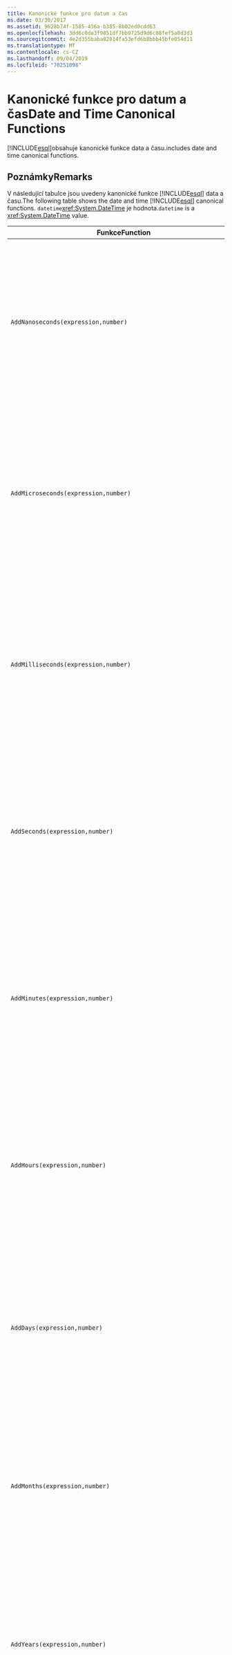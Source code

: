 ```yaml
---
title: Kanonické funkce pro datum a čas
ms.date: 03/30/2017
ms.assetid: 9628b74f-1585-436a-b385-8b02ed0cdd63
ms.openlocfilehash: 3dd6c0da3f9851df7bb9725d9d6c08fef5a0d3d3
ms.sourcegitcommit: 4e2d355baba82814fa53efd6b8bbb45bfe054d11
ms.translationtype: MT
ms.contentlocale: cs-CZ
ms.lasthandoff: 09/04/2019
ms.locfileid: "70251098"
---
```

# <a name="date-and-time-canonical-functions"></a><span data-ttu-id="b8087-102">Kanonické funkce pro datum a čas</span><span class="sxs-lookup"><span data-stu-id="b8087-102">Date and Time Canonical Functions</span></span>
[!INCLUDE[esql](../../../../../../includes/esql-md.md)]<span data-ttu-id="b8087-103">obsahuje kanonické funkce data a času.</span><span class="sxs-lookup"><span data-stu-id="b8087-103">includes date and time canonical functions.</span></span>  
  
## <a name="remarks"></a><span data-ttu-id="b8087-104">Poznámky</span><span class="sxs-lookup"><span data-stu-id="b8087-104">Remarks</span></span>  
 <span data-ttu-id="b8087-105">V následující tabulce jsou uvedeny kanonické funkce [!INCLUDE[esql](../../../../../../includes/esql-md.md)] data a času.</span><span class="sxs-lookup"><span data-stu-id="b8087-105">The following table shows the date and time [!INCLUDE[esql](../../../../../../includes/esql-md.md)] canonical functions.</span></span> <span data-ttu-id="b8087-106">`datetime`<xref:System.DateTime> je hodnota.</span><span class="sxs-lookup"><span data-stu-id="b8087-106">`datetime` is a <xref:System.DateTime> value.</span></span>  
  
|<span data-ttu-id="b8087-107">Funkce</span><span class="sxs-lookup"><span data-stu-id="b8087-107">Function</span></span>|<span data-ttu-id="b8087-108">Popis</span><span class="sxs-lookup"><span data-stu-id="b8087-108">Description</span></span>|  
|--------------|-----------------|  
|`AddNanoseconds(expression,number)`|<span data-ttu-id="b8087-109">Přidá zadaný `number` počet nanosekund `expression`do.</span><span class="sxs-lookup"><span data-stu-id="b8087-109">Adds the specified `number` of nanoseconds to the `expression`.</span></span><br /><br /> <span data-ttu-id="b8087-110">**Argumenty**</span><span class="sxs-lookup"><span data-stu-id="b8087-110">**Arguments**</span></span><br /><br /> <span data-ttu-id="b8087-111">`expression`: `DateTime`, `DateTimeOffset`, nebo `Time`.</span><span class="sxs-lookup"><span data-stu-id="b8087-111">`expression`: `DateTime`, `DateTimeOffset`, or `Time`.</span></span><br /><br /> <span data-ttu-id="b8087-112">`number`: `Int32`.</span><span class="sxs-lookup"><span data-stu-id="b8087-112">`number`: `Int32`.</span></span><br /><br /> <span data-ttu-id="b8087-113">**Návratová hodnota**</span><span class="sxs-lookup"><span data-stu-id="b8087-113">**Return Value**</span></span><br /><br /> <span data-ttu-id="b8087-114">Typ `expression`.</span><span class="sxs-lookup"><span data-stu-id="b8087-114">The type of `expression`.</span></span>|  
|`AddMicroseconds(expression,number)`|<span data-ttu-id="b8087-115">Přidá zadaný `number` počet mikrosekund `expression`do.</span><span class="sxs-lookup"><span data-stu-id="b8087-115">Adds the specified `number` of microseconds to the `expression`.</span></span><br /><br /> <span data-ttu-id="b8087-116">**Argumenty**</span><span class="sxs-lookup"><span data-stu-id="b8087-116">**Arguments**</span></span><br /><br /> <span data-ttu-id="b8087-117">`expression`: `DateTime`, `DateTimeOffset`, nebo `Time`.</span><span class="sxs-lookup"><span data-stu-id="b8087-117">`expression`: `DateTime`, `DateTimeOffset`, or `Time`.</span></span><br /><br /> <span data-ttu-id="b8087-118">`number`: `Int32`.</span><span class="sxs-lookup"><span data-stu-id="b8087-118">`number`: `Int32`.</span></span><br /><br /> <span data-ttu-id="b8087-119">**Návratová hodnota**</span><span class="sxs-lookup"><span data-stu-id="b8087-119">**Return Value**</span></span><br /><br /> <span data-ttu-id="b8087-120">Typ `expression`.</span><span class="sxs-lookup"><span data-stu-id="b8087-120">The type of `expression`.</span></span>|  
|`AddMilliseconds(expression,number)`|<span data-ttu-id="b8087-121">Přidá zadaný `number` počet milisekund `expression`do.</span><span class="sxs-lookup"><span data-stu-id="b8087-121">Adds the specified `number` of milliseconds to the `expression`.</span></span><br /><br /> <span data-ttu-id="b8087-122">**Argumenty**</span><span class="sxs-lookup"><span data-stu-id="b8087-122">**Arguments**</span></span><br /><br /> <span data-ttu-id="b8087-123">`expression`: `DateTime`, `DateTimeOffset`, nebo `Time`.</span><span class="sxs-lookup"><span data-stu-id="b8087-123">`expression`: `DateTime`, `DateTimeOffset`, or `Time`.</span></span><br /><br /> <span data-ttu-id="b8087-124">`number`: `Int32`.</span><span class="sxs-lookup"><span data-stu-id="b8087-124">`number`: `Int32`.</span></span><br /><br /> <span data-ttu-id="b8087-125">**Návratová hodnota**</span><span class="sxs-lookup"><span data-stu-id="b8087-125">**Return Value**</span></span><br /><br /> <span data-ttu-id="b8087-126">Typ `expression`.</span><span class="sxs-lookup"><span data-stu-id="b8087-126">The type of `expression`.</span></span>|  
|`AddSeconds(expression,number)`|<span data-ttu-id="b8087-127">Přidá zadaný `number` počet sekund `expression`do.</span><span class="sxs-lookup"><span data-stu-id="b8087-127">Adds the specified `number` of seconds to the `expression`.</span></span><br /><br /> <span data-ttu-id="b8087-128">**Argumenty**</span><span class="sxs-lookup"><span data-stu-id="b8087-128">**Arguments**</span></span><br /><br /> <span data-ttu-id="b8087-129">`expression`: `DateTime`, `DateTimeOffset`, nebo `Time`.</span><span class="sxs-lookup"><span data-stu-id="b8087-129">`expression`: `DateTime`, `DateTimeOffset`, or `Time`.</span></span><br /><br /> <span data-ttu-id="b8087-130">`number`: `Int32`.</span><span class="sxs-lookup"><span data-stu-id="b8087-130">`number`: `Int32`.</span></span><br /><br /> <span data-ttu-id="b8087-131">**Návratová hodnota**</span><span class="sxs-lookup"><span data-stu-id="b8087-131">**Return Value**</span></span><br /><br /> <span data-ttu-id="b8087-132">Typ `expression`.</span><span class="sxs-lookup"><span data-stu-id="b8087-132">The type of `expression`.</span></span>|  
|`AddMinutes(expression,number)`|<span data-ttu-id="b8087-133">Přidá zadaný `number` počet minut `expression`do.</span><span class="sxs-lookup"><span data-stu-id="b8087-133">Adds the specified `number` of minutes to the `expression`.</span></span><br /><br /> <span data-ttu-id="b8087-134">**Argumenty**</span><span class="sxs-lookup"><span data-stu-id="b8087-134">**Arguments**</span></span><br /><br /> <span data-ttu-id="b8087-135">`expression`: `DateTime`, `DateTimeOffset`, nebo `Time`.</span><span class="sxs-lookup"><span data-stu-id="b8087-135">`expression`: `DateTime`, `DateTimeOffset`, or `Time`.</span></span><br /><br /> <span data-ttu-id="b8087-136">`number`: `Int32`.</span><span class="sxs-lookup"><span data-stu-id="b8087-136">`number`: `Int32`.</span></span><br /><br /> <span data-ttu-id="b8087-137">**Návratová hodnota**</span><span class="sxs-lookup"><span data-stu-id="b8087-137">**Return Value**</span></span><br /><br /> <span data-ttu-id="b8087-138">Typ `expression`.</span><span class="sxs-lookup"><span data-stu-id="b8087-138">The type of `expression`.</span></span>|  
|`AddHours(expression,number)`|<span data-ttu-id="b8087-139">Přidá zadaný `number` počet hodin `expression`do.</span><span class="sxs-lookup"><span data-stu-id="b8087-139">Adds the specified `number` of hours to the `expression`.</span></span><br /><br /> <span data-ttu-id="b8087-140">**Argumenty**</span><span class="sxs-lookup"><span data-stu-id="b8087-140">**Arguments**</span></span><br /><br /> <span data-ttu-id="b8087-141">`expression`: `DateTime`, `DateTimeOffset`, nebo `Time`.</span><span class="sxs-lookup"><span data-stu-id="b8087-141">`expression`: `DateTime`, `DateTimeOffset`, or `Time`.</span></span><br /><br /> <span data-ttu-id="b8087-142">`number`: `Int32`.</span><span class="sxs-lookup"><span data-stu-id="b8087-142">`number`: `Int32`.</span></span><br /><br /> <span data-ttu-id="b8087-143">**Návratová hodnota**</span><span class="sxs-lookup"><span data-stu-id="b8087-143">**Return Value**</span></span><br /><br /> <span data-ttu-id="b8087-144">Typ `expression`.</span><span class="sxs-lookup"><span data-stu-id="b8087-144">The type of `expression`.</span></span>|  
|`AddDays(expression,number)`|<span data-ttu-id="b8087-145">Přidá zadaný `number` počet dní `expression`do.</span><span class="sxs-lookup"><span data-stu-id="b8087-145">Adds the specified `number` of days to the `expression`.</span></span><br /><br /> <span data-ttu-id="b8087-146">**Argumenty**</span><span class="sxs-lookup"><span data-stu-id="b8087-146">**Arguments**</span></span><br /><br /> <span data-ttu-id="b8087-147">`expression`: `DateTime` nebo `DateTimeOffset`.</span><span class="sxs-lookup"><span data-stu-id="b8087-147">`expression`: `DateTime` or `DateTimeOffset`.</span></span><br /><br /> <span data-ttu-id="b8087-148">`number`: `Int32`.</span><span class="sxs-lookup"><span data-stu-id="b8087-148">`number`: `Int32`.</span></span><br /><br /> <span data-ttu-id="b8087-149">**Návratová hodnota**</span><span class="sxs-lookup"><span data-stu-id="b8087-149">**Return Value**</span></span><br /><br /> <span data-ttu-id="b8087-150">Typ `expression`.</span><span class="sxs-lookup"><span data-stu-id="b8087-150">The type of `expression`.</span></span>|  
|`AddMonths(expression,number)`|<span data-ttu-id="b8087-151">Přidá zadaný `number` počet měsíců `expression`do.</span><span class="sxs-lookup"><span data-stu-id="b8087-151">Adds the specified `number` of months to the `expression`.</span></span><br /><br /> <span data-ttu-id="b8087-152">**Argumenty**</span><span class="sxs-lookup"><span data-stu-id="b8087-152">**Arguments**</span></span><br /><br /> <span data-ttu-id="b8087-153">`expression`: `DateTime` nebo `DateTimeOffset`.</span><span class="sxs-lookup"><span data-stu-id="b8087-153">`expression`: `DateTime` or `DateTimeOffset`.</span></span><br /><br /> <span data-ttu-id="b8087-154">`number`: `Int32`.</span><span class="sxs-lookup"><span data-stu-id="b8087-154">`number`: `Int32`.</span></span><br /><br /> <span data-ttu-id="b8087-155">**Návratová hodnota**</span><span class="sxs-lookup"><span data-stu-id="b8087-155">**Return Value**</span></span><br /><br /> <span data-ttu-id="b8087-156">Typ `expression`.</span><span class="sxs-lookup"><span data-stu-id="b8087-156">The type of `expression`.</span></span>|  
|`AddYears(expression,number)`|<span data-ttu-id="b8087-157">Přidá zadaný `number` počet roků `expression`do.</span><span class="sxs-lookup"><span data-stu-id="b8087-157">Adds the specified `number` of years to the `expression`.</span></span><br /><br /> <span data-ttu-id="b8087-158">**Argumenty**</span><span class="sxs-lookup"><span data-stu-id="b8087-158">**Arguments**</span></span><br /><br /> <span data-ttu-id="b8087-159">`expression`: `DateTime` nebo `DateTimeOffset`.</span><span class="sxs-lookup"><span data-stu-id="b8087-159">`expression`: `DateTime` or `DateTimeOffset`.</span></span><br /><br /> <span data-ttu-id="b8087-160">`number`: `Int32`.</span><span class="sxs-lookup"><span data-stu-id="b8087-160">`number`: `Int32`.</span></span><br /><br /> <span data-ttu-id="b8087-161">**Návratová hodnota**</span><span class="sxs-lookup"><span data-stu-id="b8087-161">**Return Value**</span></span><br /><br /> <span data-ttu-id="b8087-162">Typ `expression`.</span><span class="sxs-lookup"><span data-stu-id="b8087-162">The type of `expression`.</span></span>|  
|`CreateDateTime(year,month,day,hour,minute,second)`|<span data-ttu-id="b8087-163">Vrátí novou `DateTime` hodnotu jako aktuální datum a čas serveru v časovém pásmu serveru.</span><span class="sxs-lookup"><span data-stu-id="b8087-163">Returns a new `DateTime` value as the current date and time of the server in the server's time zone.</span></span><br /><br /> <span data-ttu-id="b8087-164">**Argumenty**</span><span class="sxs-lookup"><span data-stu-id="b8087-164">**Arguments**</span></span><br /><br /> <span data-ttu-id="b8087-165">`year`, `month` ,`day`, ,`minute`: a`Int16` . `hour` `Int32`</span><span class="sxs-lookup"><span data-stu-id="b8087-165">`year`, `month`, `day`, `hour`, `minute`: `Int16` and `Int32`.</span></span><br /><br /> <span data-ttu-id="b8087-166">`second`: `Double`.</span><span class="sxs-lookup"><span data-stu-id="b8087-166">`second`: `Double`.</span></span><br /><br /> <span data-ttu-id="b8087-167">**Návratová hodnota**</span><span class="sxs-lookup"><span data-stu-id="b8087-167">**Return Value**</span></span><br /><br /> <span data-ttu-id="b8087-168">A `DateTime`.</span><span class="sxs-lookup"><span data-stu-id="b8087-168">A `DateTime`.</span></span>|  
|`CreateDateTimeOffset(year,month,day,hour,minute,second,tzoffset)`|<span data-ttu-id="b8087-169">Vrátí novou `DateTimeOffset` hodnotu jako aktuální datum a čas serveru relativně k koordinovanému univerzálnímu času (UTC).</span><span class="sxs-lookup"><span data-stu-id="b8087-169">Returns a new `DateTimeOffset` value as the current date and time of the server relative to the Coordinated Universal Time (UTC).</span></span><br /><br /> <span data-ttu-id="b8087-170">**Argumenty**</span><span class="sxs-lookup"><span data-stu-id="b8087-170">**Arguments**</span></span><br /><br /> <span data-ttu-id="b8087-171">`year`, `month`, `day`, `hour`, `minute`, `tzoffset`: `Int32`.</span><span class="sxs-lookup"><span data-stu-id="b8087-171">`year`, `month`, `day`, `hour`, `minute`, `tzoffset`: `Int32`.</span></span><br /><br /> <span data-ttu-id="b8087-172">`second`: `Double`.</span><span class="sxs-lookup"><span data-stu-id="b8087-172">`second`: `Double`.</span></span><br /><br /> <span data-ttu-id="b8087-173">**Návratová hodnota**</span><span class="sxs-lookup"><span data-stu-id="b8087-173">**Return Value**</span></span><br /><br /> <span data-ttu-id="b8087-174">A `DateTimeOffset`.</span><span class="sxs-lookup"><span data-stu-id="b8087-174">A `DateTimeOffset`.</span></span>|  
|`CreateTime(hour,minute,second)`|<span data-ttu-id="b8087-175">Vrátí novou `Time` hodnotu jako aktuální čas.</span><span class="sxs-lookup"><span data-stu-id="b8087-175">Returns a new `Time` value as the current time.</span></span><br /><br /> <span data-ttu-id="b8087-176">**Argumenty**</span><span class="sxs-lookup"><span data-stu-id="b8087-176">**Arguments**</span></span><br /><br /> <span data-ttu-id="b8087-177">`hour`a `minute`: `Int32`.</span><span class="sxs-lookup"><span data-stu-id="b8087-177">`hour` and `minute`: `Int32`.</span></span><br /><br /> <span data-ttu-id="b8087-178">`second`: `Double`.</span><span class="sxs-lookup"><span data-stu-id="b8087-178">`second`: `Double`.</span></span><br /><br /> <span data-ttu-id="b8087-179">**Návratová hodnota**</span><span class="sxs-lookup"><span data-stu-id="b8087-179">**Return Value**</span></span><br /><br /> <span data-ttu-id="b8087-180">A `Time`.</span><span class="sxs-lookup"><span data-stu-id="b8087-180">A `Time`.</span></span>|  
|`CurrentDateTime()`|<span data-ttu-id="b8087-181">`DateTime` Vrátí hodnotu jako aktuální datum a čas serveru v časovém pásmu serveru.</span><span class="sxs-lookup"><span data-stu-id="b8087-181">Returns a `DateTime` value as the current date and time of the server in the server's time zone.</span></span><br /><br /> <span data-ttu-id="b8087-182">**Návratová hodnota**</span><span class="sxs-lookup"><span data-stu-id="b8087-182">**Return Value**</span></span><br /><br /> <span data-ttu-id="b8087-183">A `DateTime`.</span><span class="sxs-lookup"><span data-stu-id="b8087-183">A `DateTime`.</span></span>|  
|`CurrentDateTimeOffset()`|<span data-ttu-id="b8087-184">Vrátí aktuální datum, čas a posun jako `DateTimeOffset`.</span><span class="sxs-lookup"><span data-stu-id="b8087-184">Returns the current date, time and offset as a `DateTimeOffset`.</span></span><br /><br /> <span data-ttu-id="b8087-185">**Návratová hodnota**</span><span class="sxs-lookup"><span data-stu-id="b8087-185">**Return Value**</span></span><br /><br /> <span data-ttu-id="b8087-186">A `DateTimeOffset`.</span><span class="sxs-lookup"><span data-stu-id="b8087-186">A `DateTimeOffset`.</span></span>|  
|`CurrentUtcDateTime()`|<span data-ttu-id="b8087-187"><xref:System.DateTime> Vrací hodnotu jako aktuální datum a čas serveru v časovém pásmu UTS.</span><span class="sxs-lookup"><span data-stu-id="b8087-187">Returns a <xref:System.DateTime> value as the current date and time of the server in the UTS time zone.</span></span><br /><br /> <span data-ttu-id="b8087-188">**Návratová hodnota**</span><span class="sxs-lookup"><span data-stu-id="b8087-188">**Return Value**</span></span><br /><br /> <span data-ttu-id="b8087-189">A `DateTime`.</span><span class="sxs-lookup"><span data-stu-id="b8087-189">A `DateTime`.</span></span>|  
|`Day(expression)`|<span data-ttu-id="b8087-190">Vrátí část `expression` `Int32` dne v rozsahu od 1 do 31.</span><span class="sxs-lookup"><span data-stu-id="b8087-190">Returns the day portion of `expression` as an `Int32` between 1 and 31.</span></span><br /><br /> <span data-ttu-id="b8087-191">**Argumenty**</span><span class="sxs-lookup"><span data-stu-id="b8087-191">**Arguments**</span></span><br /><br /> <span data-ttu-id="b8087-192">`DateTime` A .`DateTimeOffset`</span><span class="sxs-lookup"><span data-stu-id="b8087-192">A `DateTime` and `DateTimeOffset`.</span></span><br /><br /> <span data-ttu-id="b8087-193">**Návratová hodnota**</span><span class="sxs-lookup"><span data-stu-id="b8087-193">**Return Value**</span></span><br /><br /> <span data-ttu-id="b8087-194">A `Int32`.</span><span class="sxs-lookup"><span data-stu-id="b8087-194">An `Int32`.</span></span><br /><br /> <span data-ttu-id="b8087-195">**Příklad**</span><span class="sxs-lookup"><span data-stu-id="b8087-195">**Example**</span></span><br /><br /> `-- The following example returns 12.`<br /><br /> `Day(cast('03/12/1998' as DateTime))`|  
|`DayOfYear(expression)`|<span data-ttu-id="b8087-196">Vrátí část `expression` `Int32` dne v rozsahu od 1 do 366, kde 366 je vráceno pro poslední den přestupného roku.</span><span class="sxs-lookup"><span data-stu-id="b8087-196">Returns the day portion of `expression` as an `Int32` between 1 and 366, where 366 is returned for the last day of a leap year.</span></span><br /><br /> <span data-ttu-id="b8087-197">**Argumenty**</span><span class="sxs-lookup"><span data-stu-id="b8087-197">**Arguments**</span></span><br /><br /> <span data-ttu-id="b8087-198">A `DateTime` .`DateTimeOffset`</span><span class="sxs-lookup"><span data-stu-id="b8087-198">A `DateTime` or `DateTimeOffset`.</span></span><br /><br /> <span data-ttu-id="b8087-199">**Návratová hodnota**</span><span class="sxs-lookup"><span data-stu-id="b8087-199">**Return Value**</span></span><br /><br /> <span data-ttu-id="b8087-200">A `Int32`.</span><span class="sxs-lookup"><span data-stu-id="b8087-200">An `Int32`.</span></span>|  
|`DiffNanoseconds(startExpression,endExpression)`|<span data-ttu-id="b8087-201">Vrátí rozdíl v nanosekundách mezi `startExpression` a. `endExpression`</span><span class="sxs-lookup"><span data-stu-id="b8087-201">Returns the difference, in nanoseconds, between `startExpression` and `endExpression`.</span></span><br /><br /> <span data-ttu-id="b8087-202">**Argumenty**</span><span class="sxs-lookup"><span data-stu-id="b8087-202">**Arguments**</span></span><br /><br /> <span data-ttu-id="b8087-203">`startExpression`, `endExpression`: `DateTime`, nebo`DateTimeOffset`. `Time`</span><span class="sxs-lookup"><span data-stu-id="b8087-203">`startExpression`, `endExpression`: `DateTime`, `DateTimeOffset`, or `Time`.</span></span> <span data-ttu-id="b8087-204">**Poznámka:** `startExpression` a`endExpression` musí být stejného typu.</span><span class="sxs-lookup"><span data-stu-id="b8087-204">**Note:**  `startExpression` and `endExpression` must be of the same type.</span></span> <br /><br /> <span data-ttu-id="b8087-205">**Návratová hodnota**</span><span class="sxs-lookup"><span data-stu-id="b8087-205">**Return Value**</span></span><br /><br /> <span data-ttu-id="b8087-206">A `Int32`.</span><span class="sxs-lookup"><span data-stu-id="b8087-206">An `Int32`.</span></span>|  
|`DiffMilliseconds(startExpression,endExpression)`|<span data-ttu-id="b8087-207">Vrátí rozdíl v milisekundách mezi `startExpression` a. `endExpression`</span><span class="sxs-lookup"><span data-stu-id="b8087-207">Returns the difference, in milliseconds, between `startExpression` and `endExpression`.</span></span><br /><br /> <span data-ttu-id="b8087-208">**Argumenty**</span><span class="sxs-lookup"><span data-stu-id="b8087-208">**Arguments**</span></span><br /><br /> <span data-ttu-id="b8087-209">`startExpression`, `endExpression`: `DateTime`, nebo`DateTimeOffset`. `Time`</span><span class="sxs-lookup"><span data-stu-id="b8087-209">`startExpression`, `endExpression`: `DateTime`, `DateTimeOffset`, or `Time`.</span></span> <span data-ttu-id="b8087-210">**Poznámka:** `startExpression` a`endExpression` musí být stejného typu.</span><span class="sxs-lookup"><span data-stu-id="b8087-210">**Note:**  `startExpression` and `endExpression` must be of the same type.</span></span> <br /><br /> <span data-ttu-id="b8087-211">**Návratová hodnota**</span><span class="sxs-lookup"><span data-stu-id="b8087-211">**Return Value**</span></span><br /><br /> <span data-ttu-id="b8087-212">A `Int32`.</span><span class="sxs-lookup"><span data-stu-id="b8087-212">An `Int32`.</span></span>|  
|`DiffMicroseconds(startExpression,endExpression)`|<span data-ttu-id="b8087-213">Vrátí rozdíl v mikrosekundách mezi `startExpression` a. `endExpression`</span><span class="sxs-lookup"><span data-stu-id="b8087-213">Returns the difference, in microseconds, between `startExpression` and `endExpression`.</span></span><br /><br /> <span data-ttu-id="b8087-214">**Argumenty**</span><span class="sxs-lookup"><span data-stu-id="b8087-214">**Arguments**</span></span><br /><br /> <span data-ttu-id="b8087-215">`startExpression`, `endExpression`: `DateTime`, nebo`DateTimeOffset`. `Time`</span><span class="sxs-lookup"><span data-stu-id="b8087-215">`startExpression`, `endExpression`: `DateTime`, `DateTimeOffset`, or `Time`.</span></span> <span data-ttu-id="b8087-216">**Poznámka:** `startExpression` a`endExpression` musí být stejného typu.</span><span class="sxs-lookup"><span data-stu-id="b8087-216">**Note:**  `startExpression` and `endExpression` must be of the same type.</span></span> <br /><br /> <span data-ttu-id="b8087-217">**Návratová hodnota**</span><span class="sxs-lookup"><span data-stu-id="b8087-217">**Return Value**</span></span><br /><br /> <span data-ttu-id="b8087-218">A `Int32`.</span><span class="sxs-lookup"><span data-stu-id="b8087-218">An `Int32`.</span></span>|  
|`DiffSeconds(startExpression,endExpression)`|<span data-ttu-id="b8087-219">Vrátí rozdíl v sekundách mezi `startExpression` a. `endExpression`</span><span class="sxs-lookup"><span data-stu-id="b8087-219">Returns the difference, in seconds, between `startExpression` and `endExpression`.</span></span><br /><br /> <span data-ttu-id="b8087-220">**Argumenty**</span><span class="sxs-lookup"><span data-stu-id="b8087-220">**Arguments**</span></span><br /><br /> <span data-ttu-id="b8087-221">`startExpression`, `endExpression`: `DateTime`, nebo`DateTimeOffset`. `Time`</span><span class="sxs-lookup"><span data-stu-id="b8087-221">`startExpression`, `endExpression`: `DateTime`, `DateTimeOffset`, or `Time`.</span></span> <span data-ttu-id="b8087-222">**Poznámka:** `startExpression` a`endExpression` musí být stejného typu.</span><span class="sxs-lookup"><span data-stu-id="b8087-222">**Note:**  `startExpression` and `endExpression` must be of the same type.</span></span> <br /><br /> <span data-ttu-id="b8087-223">**Návratová hodnota**</span><span class="sxs-lookup"><span data-stu-id="b8087-223">**Return Value**</span></span><br /><br /> <span data-ttu-id="b8087-224">A `Int32`.</span><span class="sxs-lookup"><span data-stu-id="b8087-224">An `Int32`.</span></span>|  
|`DiffMinutes(startExpression,endExpression)`|<span data-ttu-id="b8087-225">Vrátí rozdíl v minutách mezi `startExpression` a. `endExpression`</span><span class="sxs-lookup"><span data-stu-id="b8087-225">Returns the difference, in minutes, between `startExpression` and `endExpression`.</span></span><br /><br /> <span data-ttu-id="b8087-226">**Argumenty**</span><span class="sxs-lookup"><span data-stu-id="b8087-226">**Arguments**</span></span><br /><br /> <span data-ttu-id="b8087-227">`startExpression`, `endExpression`: `DateTime`, nebo`DateTimeOffset`. `Time`</span><span class="sxs-lookup"><span data-stu-id="b8087-227">`startExpression`, `endExpression`: `DateTime`, `DateTimeOffset`, or `Time`.</span></span> <span data-ttu-id="b8087-228">**Poznámka:** `startExpression` a`endExpression` musí být stejného typu.</span><span class="sxs-lookup"><span data-stu-id="b8087-228">**Note:**  `startExpression` and `endExpression` must be of the same type.</span></span> <br /><br /> <span data-ttu-id="b8087-229">**Návratová hodnota**</span><span class="sxs-lookup"><span data-stu-id="b8087-229">**Return Value**</span></span><br /><br /> <span data-ttu-id="b8087-230">A `Int32`.</span><span class="sxs-lookup"><span data-stu-id="b8087-230">An `Int32`.</span></span>|  
|`DiffHours(startExpression,endExpression)`|<span data-ttu-id="b8087-231">Vrátí rozdíl v hodinách mezi `startExpression` a. `endExpression`</span><span class="sxs-lookup"><span data-stu-id="b8087-231">Returns the difference, in hours, between `startExpression` and `endExpression`.</span></span><br /><br /> <span data-ttu-id="b8087-232">**Argumenty**</span><span class="sxs-lookup"><span data-stu-id="b8087-232">**Arguments**</span></span><br /><br /> <span data-ttu-id="b8087-233">`startExpression`, `endExpression`: `DateTime`, nebo`DateTimeOffset`. `Time`</span><span class="sxs-lookup"><span data-stu-id="b8087-233">`startExpression`, `endExpression`: `DateTime`, `DateTimeOffset`, or `Time`.</span></span> <span data-ttu-id="b8087-234">**Poznámka:** `startExpression` a`endExpression` musí být stejného typu.</span><span class="sxs-lookup"><span data-stu-id="b8087-234">**Note:**  `startExpression` and `endExpression` must be of the same type.</span></span> <br /><br /> <span data-ttu-id="b8087-235">**Návratová hodnota**</span><span class="sxs-lookup"><span data-stu-id="b8087-235">**Return Value**</span></span><br /><br /> <span data-ttu-id="b8087-236">A `Int32`.</span><span class="sxs-lookup"><span data-stu-id="b8087-236">An `Int32`.</span></span>|  
|`DiffDays(startExpression,endExpression)`|<span data-ttu-id="b8087-237">Vrátí rozdíl ve dnech mezi `startExpression` a. `endExpression`</span><span class="sxs-lookup"><span data-stu-id="b8087-237">Returns the difference, in days, between `startExpression` and `endExpression`.</span></span><br /><br /> <span data-ttu-id="b8087-238">**Argumenty**</span><span class="sxs-lookup"><span data-stu-id="b8087-238">**Arguments**</span></span><br /><br /> <span data-ttu-id="b8087-239">`startExpression`, `endExpression`: `DateTime` nebo .`DateTimeOffset`</span><span class="sxs-lookup"><span data-stu-id="b8087-239">`startExpression`, `endExpression`: `DateTime` or `DateTimeOffset`.</span></span> <span data-ttu-id="b8087-240">**Poznámka:** `startExpression` a`endExpression` musí být stejného typu.</span><span class="sxs-lookup"><span data-stu-id="b8087-240">**Note:**  `startExpression` and `endExpression` must be of the same type.</span></span> <br /><br /> <span data-ttu-id="b8087-241">**Návratová hodnota**</span><span class="sxs-lookup"><span data-stu-id="b8087-241">**Return Value**</span></span><br /><br /> <span data-ttu-id="b8087-242">A `Int32`.</span><span class="sxs-lookup"><span data-stu-id="b8087-242">An `Int32`.</span></span>|  
|`DiffMonths(startExpression,endExpression)`|<span data-ttu-id="b8087-243">Vrátí rozdíl v měsících `startExpression` a. `endExpression`</span><span class="sxs-lookup"><span data-stu-id="b8087-243">Returns the difference, in months, between `startExpression` and `endExpression`.</span></span><br /><br /> <span data-ttu-id="b8087-244">**Argumenty**</span><span class="sxs-lookup"><span data-stu-id="b8087-244">**Arguments**</span></span><br /><br /> <span data-ttu-id="b8087-245">`startExpression`, `endExpression`: `DateTime` nebo .`DateTimeOffset`</span><span class="sxs-lookup"><span data-stu-id="b8087-245">`startExpression`, `endExpression`: `DateTime` or `DateTimeOffset`.</span></span> <span data-ttu-id="b8087-246">**Poznámka:** `startExpression` a`endExpression` musí být stejného typu.</span><span class="sxs-lookup"><span data-stu-id="b8087-246">**Note:**  `startExpression` and `endExpression` must be of the same type.</span></span> <br /><br /> <span data-ttu-id="b8087-247">**Návratová hodnota**</span><span class="sxs-lookup"><span data-stu-id="b8087-247">**Return Value**</span></span><br /><br /> <span data-ttu-id="b8087-248">A `Int32`.</span><span class="sxs-lookup"><span data-stu-id="b8087-248">An `Int32`.</span></span>|  
|`DiffYears(startExpression,endExpression)`|<span data-ttu-id="b8087-249">Vrátí rozdíl v letech `startExpression` a. `endExpression`</span><span class="sxs-lookup"><span data-stu-id="b8087-249">Returns the difference, in years, between `startExpression` and `endExpression`.</span></span><br /><br /> <span data-ttu-id="b8087-250">**Argumenty**</span><span class="sxs-lookup"><span data-stu-id="b8087-250">**Arguments**</span></span><br /><br /> <span data-ttu-id="b8087-251">`startExpression`, `endExpression`: `DateTime` nebo .`DateTimeOffset`</span><span class="sxs-lookup"><span data-stu-id="b8087-251">`startExpression`, `endExpression`: `DateTime` or `DateTimeOffset`.</span></span> <span data-ttu-id="b8087-252">**Poznámka:** `startExpression` a`endExpression` musí být stejného typu.</span><span class="sxs-lookup"><span data-stu-id="b8087-252">**Note:**  `startExpression` and `endExpression` must be of the same type.</span></span> <br /><br /> <span data-ttu-id="b8087-253">**Návratová hodnota**</span><span class="sxs-lookup"><span data-stu-id="b8087-253">**Return Value**</span></span><br /><br /> <span data-ttu-id="b8087-254">A `Int32`.</span><span class="sxs-lookup"><span data-stu-id="b8087-254">An `Int32`.</span></span>|  
|`GetTotalOffsetMinutes(datetimeoffset)`|<span data-ttu-id="b8087-255">Vrátí počet minut, po který `datetimeoffset` je posun od času GMT.</span><span class="sxs-lookup"><span data-stu-id="b8087-255">Returns the number of minutes that the `datetimeoffset` is offset from GMT.</span></span> <span data-ttu-id="b8087-256">To je obvykle mezi + 780 a-780 (+ nebo-13 hodin).</span><span class="sxs-lookup"><span data-stu-id="b8087-256">This is generally between +780 and -780 (+ or - 13 hrs).</span></span> <span data-ttu-id="b8087-257">**Poznámka:**  Tato funkce je podporována pouze v SQL Server 2008.</span><span class="sxs-lookup"><span data-stu-id="b8087-257">**Note:**  This function is supported in SQL Server 2008 only.</span></span> <br /><br /> <span data-ttu-id="b8087-258">**Argumenty**</span><span class="sxs-lookup"><span data-stu-id="b8087-258">**Arguments**</span></span><br /><br /> <span data-ttu-id="b8087-259">A `DateTimeOffset`.</span><span class="sxs-lookup"><span data-stu-id="b8087-259">A `DateTimeOffset`.</span></span><br /><br /> <span data-ttu-id="b8087-260">**Návratová hodnota**</span><span class="sxs-lookup"><span data-stu-id="b8087-260">**Return Value**</span></span><br /><br /> <span data-ttu-id="b8087-261">A `Int32`.</span><span class="sxs-lookup"><span data-stu-id="b8087-261">An `Int32`.</span></span>|  
|`Hour(expression)`|<span data-ttu-id="b8087-262">Vrátí část `expression` `Int32` hodiny v rozsahu od 0 do 23.</span><span class="sxs-lookup"><span data-stu-id="b8087-262">Returns the hour portion of `expression` as an `Int32` between 0 and 23.</span></span><br /><br /> <span data-ttu-id="b8087-263">**Argumenty**</span><span class="sxs-lookup"><span data-stu-id="b8087-263">**Arguments**</span></span><br /><br /> <span data-ttu-id="b8087-264">`DateTime, Time` A .`DateTimeOffset`</span><span class="sxs-lookup"><span data-stu-id="b8087-264">A `DateTime, Time` and `DateTimeOffset`.</span></span><br /><br /> <span data-ttu-id="b8087-265">**Příklad**</span><span class="sxs-lookup"><span data-stu-id="b8087-265">**Example**</span></span><br /><br /> `-- The following example returns 22.`<br /><br /> `Hour(cast('22:35:5' as DateTime))`|  
|`Millisecond(expression)`|<span data-ttu-id="b8087-266">Vrátí část `expression` `Int32` milisekund v rozsahu od 0 do 999.</span><span class="sxs-lookup"><span data-stu-id="b8087-266">Returns the milliseconds portion of `expression` as an `Int32` between 0 and 999.</span></span><br /><br /> <span data-ttu-id="b8087-267">**Argumenty**</span><span class="sxs-lookup"><span data-stu-id="b8087-267">**Arguments**</span></span><br /><br /> <span data-ttu-id="b8087-268">`DateTime, Time` A .`DateTimeOffset`</span><span class="sxs-lookup"><span data-stu-id="b8087-268">A `DateTime, Time` and `DateTimeOffset`.</span></span><br /><br /> <span data-ttu-id="b8087-269">**Návratová hodnota**</span><span class="sxs-lookup"><span data-stu-id="b8087-269">**Return Value**</span></span><br /><br /> <span data-ttu-id="b8087-270">A `Int32`.</span><span class="sxs-lookup"><span data-stu-id="b8087-270">An `Int32`.</span></span>|  
|`Minute(expression)`|<span data-ttu-id="b8087-271">Vrátí část `expression` `Int32` minuty v rozsahu od 0 do 59.</span><span class="sxs-lookup"><span data-stu-id="b8087-271">Returns the minute portion of `expression` as an `Int32` between 0 and 59.</span></span><br /><br /> <span data-ttu-id="b8087-272">**Argumenty**</span><span class="sxs-lookup"><span data-stu-id="b8087-272">**Arguments**</span></span><br /><br /> <span data-ttu-id="b8087-273">A `DateTime, Time` .`DateTimeOffset`</span><span class="sxs-lookup"><span data-stu-id="b8087-273">A `DateTime, Time` or `DateTimeOffset`.</span></span><br /><br /> <span data-ttu-id="b8087-274">**Návratová hodnota**</span><span class="sxs-lookup"><span data-stu-id="b8087-274">**Return Value**</span></span><br /><br /> <span data-ttu-id="b8087-275">A `Int32`.</span><span class="sxs-lookup"><span data-stu-id="b8087-275">An `Int32`.</span></span><br /><br /> <span data-ttu-id="b8087-276">**Příklad**</span><span class="sxs-lookup"><span data-stu-id="b8087-276">**Example**</span></span><br /><br /> `-- The following example returns 35`<br /><br /> `Minute(cast('22:35:5' as DateTime))`|  
|`Month(expression)`|<span data-ttu-id="b8087-277">Vrátí část `expression` `Int32` měsíce v rozsahu od 1 do 12.</span><span class="sxs-lookup"><span data-stu-id="b8087-277">Returns the month portion of `expression` as an `Int32` between 1 and 12.</span></span><br /><br /> <span data-ttu-id="b8087-278">**Argumenty**</span><span class="sxs-lookup"><span data-stu-id="b8087-278">**Arguments**</span></span><br /><br /> <span data-ttu-id="b8087-279">A `DateTime` .`DateTimeOffset`</span><span class="sxs-lookup"><span data-stu-id="b8087-279">A `DateTime` or `DateTimeOffset`.</span></span><br /><br /> <span data-ttu-id="b8087-280">**Návratová hodnota**</span><span class="sxs-lookup"><span data-stu-id="b8087-280">**Return Value**</span></span><br /><br /> <span data-ttu-id="b8087-281">A `Int32`.</span><span class="sxs-lookup"><span data-stu-id="b8087-281">An `Int32`.</span></span><br /><br /> <span data-ttu-id="b8087-282">**Příklad**</span><span class="sxs-lookup"><span data-stu-id="b8087-282">**Example**</span></span><br /><br /> `-- The following example returns 3.`<br /><br /> `Month(cast('03/12/1998' as DateTime))`|  
|`Second(expression)`|<span data-ttu-id="b8087-283">Vrátí část `expression` `Int32` sekund v rozsahu od 0 do 59.</span><span class="sxs-lookup"><span data-stu-id="b8087-283">Returns the seconds portion of `expression` as an `Int32` between 0 and 59.</span></span><br /><br /> <span data-ttu-id="b8087-284">**Argumenty**</span><span class="sxs-lookup"><span data-stu-id="b8087-284">**Arguments**</span></span><br /><br /> <span data-ttu-id="b8087-285">`DateTime, Time` A .`DateTimeOffset`</span><span class="sxs-lookup"><span data-stu-id="b8087-285">A `DateTime, Time` and `DateTimeOffset`.</span></span><br /><br /> <span data-ttu-id="b8087-286">**Návratová hodnota**</span><span class="sxs-lookup"><span data-stu-id="b8087-286">**Return Value**</span></span><br /><br /> <span data-ttu-id="b8087-287">A `Int32`.</span><span class="sxs-lookup"><span data-stu-id="b8087-287">An `Int32`.</span></span><br /><br /> <span data-ttu-id="b8087-288">**Příklad**</span><span class="sxs-lookup"><span data-stu-id="b8087-288">**Example**</span></span><br /><br /> `-- The following example returns 5`<br /><br /> `Second(cast('22:35:5' as DateTime))`|  
|`TruncateTime(expression)`|<span data-ttu-id="b8087-289">`expression`Vrátí, s časovými hodnotami, které jsou zkráceny.</span><span class="sxs-lookup"><span data-stu-id="b8087-289">Returns the `expression`, with the time values truncated.</span></span><br /><br /> <span data-ttu-id="b8087-290">**Argumenty**</span><span class="sxs-lookup"><span data-stu-id="b8087-290">**Arguments**</span></span><br /><br /> <span data-ttu-id="b8087-291">A `DateTime` .`DateTimeOffset`</span><span class="sxs-lookup"><span data-stu-id="b8087-291">A `DateTime` or `DateTimeOffset`.</span></span><br /><br /> <span data-ttu-id="b8087-292">**Návratová hodnota**</span><span class="sxs-lookup"><span data-stu-id="b8087-292">**Return Value**</span></span><br /><br /> <span data-ttu-id="b8087-293">Typ `expression`.</span><span class="sxs-lookup"><span data-stu-id="b8087-293">The type of `expression`.</span></span>|  
|`Year(expression)`|<span data-ttu-id="b8087-294">Vrátí část `expression` roku `Int32` jako.`YYYY`</span><span class="sxs-lookup"><span data-stu-id="b8087-294">Returns the year portion of `expression` as an `Int32` `YYYY`.</span></span><br /><br /> <span data-ttu-id="b8087-295">**Argumenty**</span><span class="sxs-lookup"><span data-stu-id="b8087-295">**Arguments**</span></span><br /><br /> <span data-ttu-id="b8087-296">`DateTime` A .`DateTimeOffset`</span><span class="sxs-lookup"><span data-stu-id="b8087-296">A `DateTime` and `DateTimeOffset`.</span></span><br /><br /> <span data-ttu-id="b8087-297">**Návratová hodnota**</span><span class="sxs-lookup"><span data-stu-id="b8087-297">**Return Value**</span></span><br /><br /> <span data-ttu-id="b8087-298">A `Int32`.</span><span class="sxs-lookup"><span data-stu-id="b8087-298">An `Int32`.</span></span><br /><br /> <span data-ttu-id="b8087-299">**Příklad**</span><span class="sxs-lookup"><span data-stu-id="b8087-299">**Example**</span></span><br /><br /> `-- The following example returns 1998.`<br /><br /> `Year(cast('03/12/1998' as DateTime))`|  
  
 <span data-ttu-id="b8087-300">Tyto funkce budou v `null` případě zadaného `null` vstupu vráceny.</span><span class="sxs-lookup"><span data-stu-id="b8087-300">These functions will return `null` if given `null` input.</span></span>  
  
 <span data-ttu-id="b8087-301">Ekvivalentní funkce jsou k dispozici ve spravovaném zprostředkovateli klienta Microsoft SQL.</span><span class="sxs-lookup"><span data-stu-id="b8087-301">Equivalent functionality is available in the Microsoft SQL Client Managed Provider.</span></span> <span data-ttu-id="b8087-302">Další informace najdete v tématu [SqlClient for Entity Framework Functions](../sqlclient-for-ef-functions.md).</span><span class="sxs-lookup"><span data-stu-id="b8087-302">For more information, see [SqlClient for Entity Framework Functions](../sqlclient-for-ef-functions.md).</span></span>  
  
## <a name="see-also"></a><span data-ttu-id="b8087-303">Viz také:</span><span class="sxs-lookup"><span data-stu-id="b8087-303">See also</span></span>

- [<span data-ttu-id="b8087-304">Kanonické funkce</span><span class="sxs-lookup"><span data-stu-id="b8087-304">Canonical Functions</span></span>](canonical-functions.md)
